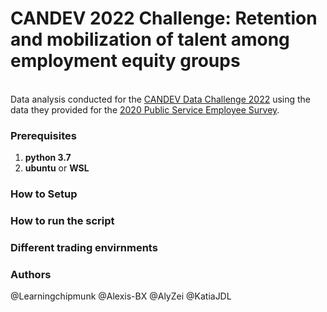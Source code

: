 # CANDEV 2022 Challenge: Retention and mobilization of talent among employment equity groups
​		
Data analysis conducted for the [CANDEV Data Challenge 2022](https://candev.statcan.gc.ca/home) using the data they provided for the [2020 Public Service Employee Survey](https://open.canada.ca/data/en/dataset/4301f4bb-1daa-4b50-afab-d1193b5d2284/resource/25076d6a-84c0-48d0-97a9-f9d20ec2a10d).

### Prerequisites

1. **python 3.7**
2. **ubuntu** or **WSL**

### How to Setup



### How to run the script



### Different trading envirnments



### Authors

@Learningchipmunk
@Alexis-BX
@AlyZei
@KatiaJDL
